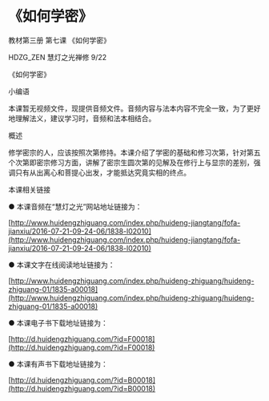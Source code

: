 # 《如何学密》

教材第三册 第七课 《如何学密》

HDZG\_ZEN 慧灯之光禅修 9/22

《如何学密》

小编语

本课暂无视频文件，现提供音频文件。音频内容与法本内容不完全一致，为了更好地理解法义，建议学习时，音频和法本相结合。

概述

修学密宗的人，应该按照次第修持。本课介绍了学密的基础和修习次第，针对第五个次第即密宗修习方面，讲解了密宗生圆次第的见解及在修行上与显宗的差别，强调只有从出离心和菩提心出发，才能抵达究竟实相的终点。

本课相关链接

● 本课音频在“慧灯之光”网站地址链接为：

[http://www.huidengzhiguang.com/index.php/huideng-jiangtang/fofa-jianxiu/2016-07-21-09-24-06/1838-l02010](http://www.huidengzhiguang.com/index.php/huideng-jiangtang/fofa-jianxiu/2016-07-21-09-24-06/1838-l02010)

● 本课文字在线阅读地址链接为：

[http://www.huidengzhiguang.com/index.php/huideng-zhiguang/huideng-zhiguang-01/1835-a00018](http://www.huidengzhiguang.com/index.php/huideng-zhiguang/huideng-zhiguang-01/1835-a00018)

● 本课电子书下载地址链接为：

[http://d.huidengzhiguang.com/?id=F00018](http://d.huidengzhiguang.com/?id=F00018)

● 本课有声书下载地址链接为：

[http://d.huidengzhiguang.com/?id=B00018](http://d.huidengzhiguang.com/?id=B00018)

